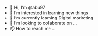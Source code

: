- 👋 Hi, I’m @abu97
- 👀 I’m interested in learning new things
- 🌱 I’m currently learning Digital marketing
- 💞️ I’m looking to collaborate on ...
- 📫 How to reach me ...

<!---
abu97/abu97 is a ✨ special ✨ repository because its `README.md` (this file) appears on your GitHub profile.
You can click the Preview link to take a look at your changes.
--->
